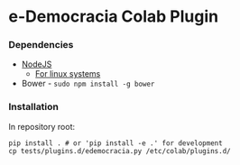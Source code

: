 # e-Democracia Colab Plugin

### Dependencies

* [NodeJS](https://nodejs.org/en/download/)
    * [For linux systems](https://nodejs.org/en/download/package-manager/)
* Bower - `sudo npm install -g bower`

### Installation

In repository root:
```
pip install . # or 'pip install -e .' for development
cp tests/plugins.d/edemocracia.py /etc/colab/plugins.d/
```
